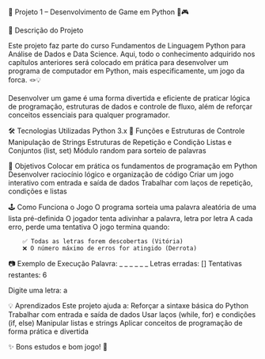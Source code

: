 📌 Projeto 1 – Desenvolvimento de Game em Python 🐍🎮

📖 Descrição do Projeto

Este projeto faz parte do curso Fundamentos de Linguagem Python para Análise de Dados e Data Science.
Aqui, todo o conhecimento adquirido nos capítulos anteriores será colocado em prática para desenvolver um programa de computador em Python, mais especificamente, um jogo da forca. 🪢💡

Desenvolver um game é uma forma divertida e eficiente de praticar lógica de programação, estruturas de dados e controle de fluxo, além de reforçar conceitos essenciais para qualquer programador.

🛠 Tecnologias Utilizadas
    Python 3.x 🐍
    Funções e Estruturas de Controle
    Manipulação de Strings
    Estruturas de Repetição e Condição
    Listas e Conjuntos (list, set)
    Módulo random para sorteio de palavras

🎯 Objetivos
    Colocar em prática os fundamentos de programação em Python
    Desenvolver raciocínio lógico e organização de código
    Criar um jogo interativo com entrada e saída de dados
    Trabalhar com laços de repetição, condições e listas

🕹 Como Funciona o Jogo
    O programa sorteia uma palavra aleatória de uma lista pré-definida
    O jogador tenta adivinhar a palavra, letra por letra
    A cada erro, perde uma tentativa
    O jogo termina quando:

        ✅ Todas as letras forem descobertas (Vitória)
        ❌ O número máximo de erros for atingido (Derrota)

📷 Exemplo de Execução
  Palavra: _ _ _ _ _ _
  Letras erradas: []
  Tentativas restantes: 6

  Digite uma letra: a

💡 Aprendizados
Este projeto ajuda a:
    Reforçar a sintaxe básica do Python
    Trabalhar com entrada e saída de dados
    Usar laços (while, for) e condições (if, else)
    Manipular listas e strings
    Aplicar conceitos de programação de forma prática e divertida

✨ Bons estudos e bom jogo! 🚀
